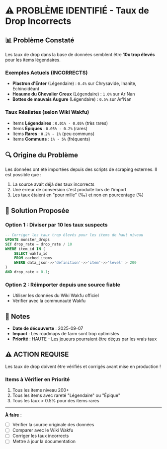 # ⚠️ PROBLÈME IDENTIFIÉ - Taux de Drop Incorrects

## 📊 Problème Constaté

Les taux de drop dans la base de données semblent être **10x trop élevés** pour les items légendaires.

### Exemples Actuels (INCORRECTS)
- **Plastron d'Enter** (Légendaire) : `0.4%` sur Chrysavide, Inanite, Echinoidéant
- **Heaume du Chevalier Creux** (Légendaire) : `1.0%` sur Ar'Nan
- **Bottes de mauvais Augure** (Légendaire) : `0.5%` sur Ar'Nan

### Taux Réalistes (selon Wiki Wakfu)
- Items **Légendaires** : `0.01% - 0.05%` (très rares)
- Items **Épiques** : `0.05% - 0.2%` (rares)
- Items **Rares** : `0.2% - 1%` (peu communs)
- Items **Communs** : `1% - 5%` (fréquents)

## 🔍 Origine du Problème

Les données ont été importées depuis des scripts de scraping externes. Il est possible que :
1. La source avait déjà des taux incorrects
2. Une erreur de conversion s'est produite lors de l'import
3. Les taux étaient en "pour mille" (‰) et non en pourcentage (%)

## 🔧 Solution Proposée

### Option 1 : Diviser par 10 les taux suspects
```sql
-- Corriger les taux trop élevés pour les items de haut niveau
UPDATE monster_drops 
SET drop_rate = drop_rate / 10
WHERE item_id IN (
    SELECT wakfu_id 
    FROM cached_items 
    WHERE data_json->>'definition'->>'item'->>'level' > 200
)
AND drop_rate > 0.1;
```

### Option 2 : Réimporter depuis une source fiable
- Utiliser les données du Wiki Wakfu officiel
- Vérifier avec la communauté Wakfu

## 📝 Notes

- **Date de découverte** : 2025-09-07
- **Impact** : Les roadmaps de farm sont trop optimistes
- **Priorité** : HAUTE - Les joueurs pourraient être déçus par les vrais taux

## ⚠️ ACTION REQUISE

Les taux de drop doivent être vérifiés et corrigés avant mise en production !

### Items à Vérifier en Priorité
1. Tous les items niveau 200+
2. Tous les items avec rareté "Légendaire" ou "Épique"
3. Tous les taux > 0.5% pour des items rares

---
**À faire** : 
- [ ] Vérifier la source originale des données
- [ ] Comparer avec le Wiki Wakfu
- [ ] Corriger les taux incorrects
- [ ] Mettre à jour la documentation